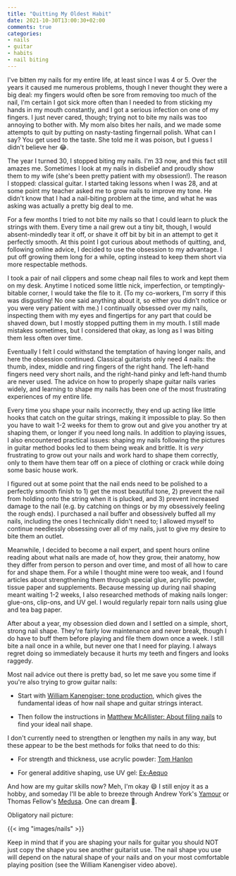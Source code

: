 ```yaml
---
title: "Quitting My Oldest Habit"
date: 2021-10-30T13:00:30+02:00
comments: true
categories:
- nails
- guitar
- habits
- nail biting
---
```


I've bitten my nails for my entire life, at least since I was 4 or 5. Over the years it caused me numerous problems, though I never thought they were a big deal: my fingers would often be sore from removing too much of the nail, I'm certain I got sick more often than I needed to from sticking my hands in my mouth constantly, and I got a serious infection on one of my fingers. I just never cared, though; trying not to bite my nails was too annoying to bother with. My mom also bites her nails, and we made some attempts to quit by putting on nasty-tasting fingernail polish. What can I say? You get used to the taste. She told me it was poison, but I guess I didn't believe her 😂.

The year I turned 30, I stopped biting my nails. I'm 33 now, and this fact still amazes me. Sometimes I look at my nails in disbelief and proudly show them to my wife (she's been pretty patient with my obsession!). The reason I stopped: classical guitar. I started taking lessons when I was 28, and at some point my teacher asked me to grow nails to improve my tone. He didn't know that I had a nail-biting problem at the time, and what he was asking was actually a pretty big deal to me.

For a few months I tried to not bite my nails so that I could learn to pluck the strings with them. Every time a nail grew out a tiny bit, though, I would absent-mindedly tear it off, or shave it off bit by bit in an attempt to get it perfectly smooth. At this point I got curious about methods of quitting, and, following online advice, I decided to use the obsession to my advantage. I put off growing them long for a while, opting instead to keep them short via more respectable methods.

I took a pair of nail clippers and some cheap nail files to work and kept them on my desk. Anytime I noticed some little nick, imperfection, or temptingly-bitable corner, I would take the file to it. (To my co-workers, I'm sorry if this was disgusting! No one said anything about it, so either you didn't notice or you were very patient with me.) I continually obsessed over my nails, inspecting them with my eyes and fingertips for any part that could be shaved down, but I mostly stopped putting them in my mouth. I still made mistakes sometimes, but I considered that okay, as long as I was biting them less often over time.

Eventually I felt I could withstand the temptation of having longer nails, and here the obsession continued. Classical guitarists only need 4 nails: the thumb, index, middle and ring fingers of the right hand. The left-hand fingers need very short nails, and the right-hand pinky and left-hand thumb are never used. The advice on how to properly shape guitar nails varies widely, and learning to shape my nails has been one of the most frustrating experiences of my entire life.

Every time you shape your nails incorrectly, they end up acting like little hooks that catch on the guitar strings, making it impossible to play. So then you have to wait 1-2 weeks for them to grow out and give you another try at shaping them, or longer if you need long nails. In addition to playing issues, I also encountered practical issues: shaping my nails following the pictures in guitar method books led to them being weak and brittle. It is *very* frustrating to grow out your nails and work hard to shape them correctly, only to them have them tear off on a piece of clothing or crack while doing some basic house work.

I figured out at some point that the nail ends need to be polished to a perfectly smooth finish to 1) get the most beautiful tone, 2) prevent the nail from holding onto the string when it is plucked, and 3) prevent increased damage to the nail (e.g. by catching on things or by my obsessively feeling the rough ends). I purchased a nail buffer and obsessively buffed all my nails, including the ones I technically didn't need to; I allowed myself to continue needlessly obsessing over all of my nails, just to give my desire to bite them an outlet.

Meanwhile, I decided to become a nail expert, and spent hours online reading about what nails are made of, how they grow, their anatomy, how they differ from person to person and over time, and most of all how to care for and shape them. For a while I thought mine were too weak, and I found articles about strengthening them through special glue, acryllic powder, tissue paper and supplements. Because messing up during nail shaping meant waiting 1-2 weeks, I also researched methods of making nails longer: glue-ons, clip-ons, and UV gel. I would regularly repair torn nails using glue and tea bag paper.

After about a year, my obsession died down and I settled on a simple, short, strong nail shape. They're fairly low maintenance and never break, though I do have to buff them before playing and file them down once a week. I still bite a nail once in a while, but never one that I need for playing. I always regret doing so immediately because it hurts my teeth and fingers and looks raggedy.

Most nail advice out there is pretty bad, so let me save you some time if you're also trying to grow guitar nails:

* Start with [William Kanengiser: tone production](https://www.youtube.com/watch?v=TJ36c3_6jks), which gives the fundamental ideas of how nail shape and guitar strings interact.

* Then follow the instructions in [Matthew McAllister: About filing nails](https://www.youtube.com/watch?v=QT-_2Z3cN2k) to find your ideal nail shape.

I don't currently need to strengthen or lengthen my nails in any way, but these appear to be the best methods for folks that need to do this:

* For strength and thickness, use acrylic powder: [Tom Hanlon](https://www.youtube.com/watch?v=oyvrMRCo_Sw)

* For general additive shaping, use UV gel: [Ex-Aequo](https://www.youtube.com/watch?v=Dy7BsJ8FxVo)

And how are my guitar skills now? Meh, I'm okay 😄 I still enjoy it as a hobby, and someday I'll be able to breeze through Andrew York's [Yamour](https://www.youtube.com/watch?v=okbWHXwx6YA) or Thomas Fellow's [Medusa](https://www.youtube.com/watch?v=5mvdLrjom8E). One can dream 🙂.

Obligatory nail picture:

{{< img "images/nails" >}}

Keep in mind that if you are shaping your nails for guitar you should NOT just copy the shape you see another guitarist use. The nail shape you use will depend on the natural shape of your nails and on your most comfortable playing position (see the William Kanengiser video above).
